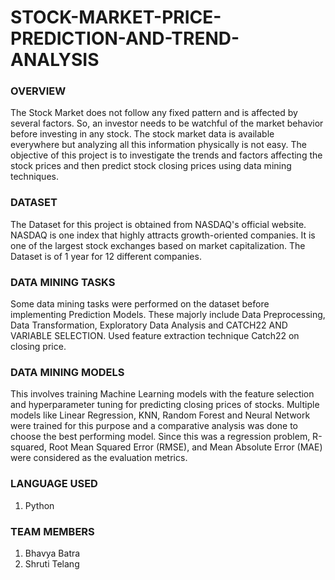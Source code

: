 # STOCK-MARKET-PRICE-PREDICTION-AND-TREND-ANALYSIS

### OVERVIEW
The Stock Market does not follow any fixed pattern and is affected by several factors. So, an investor needs to be watchful of the market behavior before investing in any stock. The stock market data is available everywhere but analyzing all this information physically is not easy. The objective of this project is to investigate the trends and factors affecting the stock prices and then predict stock closing prices using data mining techniques.

### DATASET
The Dataset for this project is obtained from NASDAQ's official website. NASDAQ is one index that highly attracts growth-oriented companies. It is one of the largest stock exchanges based on market capitalization. The Dataset is of 1 year for 12 different companies.

### DATA MINING TASKS
Some data mining tasks were performed on the dataset before implementing Prediction Models. These majorly include Data Preprocessing, Data Transformation, Exploratory Data Analysis and CATCH22 AND VARIABLE SELECTION.
Used feature extraction technique Catch22 on closing price.

### DATA MINING MODELS
This involves training Machine Learning models with the feature selection and hyperparameter tuning for predicting closing prices of stocks. Multiple models like Linear Regression, KNN, Random Forest and Neural Network were trained for this purpose and a comparative analysis was done to choose the best performing model. Since this was a regression problem, R-squared, Root Mean Squared Error (RMSE), and Mean Absolute Error (MAE) were considered as the evaluation metrics.


### LANGUAGE USED
1) Python


### TEAM MEMBERS
1) Bhavya Batra
2) Shruti Telang
